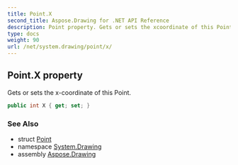 ```yaml
---
title: Point.X
second_title: Aspose.Drawing for .NET API Reference
description: Point property. Gets or sets the xcoordinate of this Point
type: docs
weight: 90
url: /net/system.drawing/point/x/
---
```

## Point.X property

Gets or sets the x-coordinate of this Point.

```csharp
public int X { get; set; }
```

### See Also

* struct [Point](../)
* namespace [System.Drawing](../../point/)
* assembly [Aspose.Drawing](../../../)


